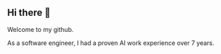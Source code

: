 ## Hi there 👋

Welcome to my github.

As a software engineer, I had a proven AI work experience over 7 years.

